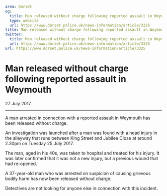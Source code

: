 ```yaml
area: Dorset
og:
  title: Man released without charge following reported assault in Weymouth
  type: website
  url: https://www.dorset.police.uk/news-information/article/3325
title: Man released without charge following reported assault in Weymouth |
twitter:
  title: Man released without charge following reported assault in Weymouth
  url: https://www.dorset.police.uk/news-information/article/3325
url: https://www.dorset.police.uk/news-information/article/3325
```

# Man released without charge following reported assault in Weymouth

27 July 2017

* * *

A man arrested in connection with a reported assault in Weymouth has been released without charge.

An investigation was launched after a man was found with a head injury in the alleyway that runs between King Street and Jubilee Close at around 2.30pm on Tuesday 25 July 2017.

The man, aged in his 40s, was taken to hospital and treated for his injury. It was later confirmed that it was not a new injury, but a previous wound that had re-opened.

A 37-year-old man who was arrested on suspicion of causing grievous bodily harm has now been released without charge.

Detectives are not looking for anyone else in connection with this incident.
